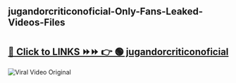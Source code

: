 
 ## jugandorcriticonoficial-Only-Fans-Leaked-Videos-Files

# <h2><a href="https://mediaupload.pro?jugandorcriticonoficial">🔗 Click to LINKS ⏩⏩ 👉 🟢 jugandorcriticonoficial </a></h2>

<a href="https://mediaupload.pro?jugandorcriticonoficial" rel="nofollow" data-target="animated-image.originalLink"><img src="https://i.ibb.co.com/xMMVF88/686577567.gif" alt="Viral Video Original" style="max-width: 100%; display: inline-block;" data-target="animated-image.originalImage"></a>